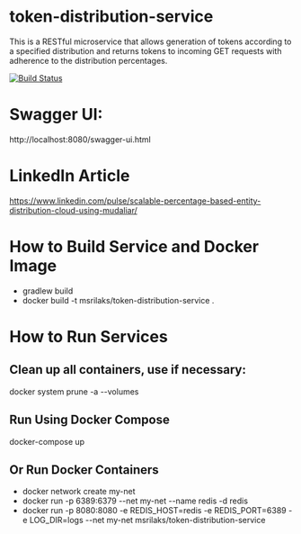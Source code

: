 # token-distribution-service
This is a RESTful microservice that allows generation of tokens according to a
specified distribution and returns tokens to incoming GET requests with adherence to the distribution percentages.

[![Build Status](https://travis-ci.org/msrilaks/token-distribution-service.svg?branch=master)](https://travis-ci.org/msrilaks/token-distribution-service)

# Swagger UI:
http://localhost:8080/swagger-ui.html

# LinkedIn Article
https://www.linkedin.com/pulse/scalable-percentage-based-entity-distribution-cloud-using-mudaliar/

# How to Build Service and Docker Image
* gradlew build
* docker build -t msrilaks/token-distribution-service .

# How to Run Services

## Clean up all containers, use if necessary:
docker system prune -a --volumes

## Run Using Docker Compose
docker-compose up

## Or Run Docker Containers
* docker network create my-net
* docker run -p 6389:6379 --net my-net --name redis -d redis
* docker run -p 8080:8080 -e REDIS_HOST=redis -e REDIS_PORT=6389 -e LOG_DIR=logs
 --net my-net msrilaks/token-distribution-service

